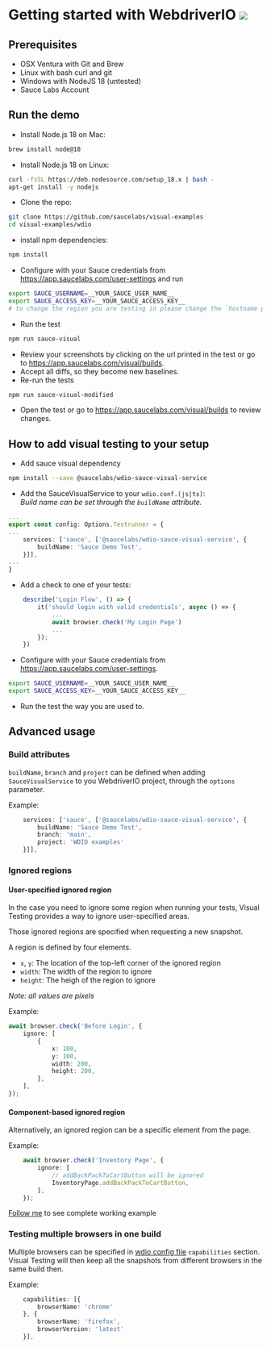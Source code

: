 # Getting started with WebdriverIO [![](https://badgen.net/badge/Run%20this%20/README/5B3ADF?icon=https://runme.dev/img/logo.svg)](https://runme.dev/api/runme?repository=git%40github.com%3Asaucelabs%2Fvisual-examples.git)

## Prerequisites

- OSX Ventura with Git and Brew
- Linux with bash curl and git
- Windows with NodeJS 18 (untested)
- Sauce Labs Account

## Run the demo

- Install Node.js 18 on Mac:

```sh { name=nodejs-mac }
brew install node@18
```

- Install Node.js 18 on Linux:

```sh { name=nodejs-linux }
curl -fsSL https://deb.nodesource.com/setup_18.x | bash -
apt-get install -y nodejs
```

- Clone the repo:

```sh { name=clone }
git clone https://github.com/saucelabs/visual-examples
cd visual-examples/wdio
```

- install npm dependencies:

```sh { name=npm-install }
npm install
```

- Configure with your Sauce credentials from https://app.saucelabs.com/user-settings and run

```sh { name=set-credentials }
export SAUCE_USERNAME=__YOUR_SAUCE_USER_NAME__
export SAUCE_ACCESS_KEY=__YOUR_SAUCE_ACCESS_KEY__
# to change the region you are testing in please change the `hostname property in the wdio.conf.ts file
```

- Run the test

```sh { name=npm-run }
npm run sauce-visual
```

- Review your screenshots by clicking on the url printed in the test or go to https://app.saucelabs.com/visual/builds.
- Accept all diffs, so they become new baselines.
- Re-run the tests

```sh { name=npm-run-modified }
npm run sauce-visual-modified
```

- Open the test or go to https://app.saucelabs.com/visual/builds to review changes.

## How to add visual testing to your setup

- Add sauce visual dependency

```sh
npm install --save @saucelabs/wdio-sauce-visual-service
```

- Add the SauceVisualService to your `wdio.conf.(js|ts)`:  
   *Build name can be set through the `buildName` attribute.*

```ts
...
export const config: Options.Testrunner = {
...
    services: ['sauce', ['@saucelabs/wdio-sauce-visual-service', {
        buildName: 'Sauce Demo Test',
    }]],
...
}
```

- Add a check to one of your tests:

```ts
    describe('Login Flow', () => {
        it('should login with valid credentials', async () => {
            ...
            await browser.check('My Login Page')
            ...
        });
    })
```

- Configure with your Sauce credentials from https://app.saucelabs.com/user-settings.

```sh
export SAUCE_USERNAME=__YOUR_SAUCE_USER_NAME__
export SAUCE_ACCESS_KEY=__YOUR_SAUCE_ACCESS_KEY__
```

- Run the test the way you are used to.

## Advanced usage

### Build attributes

`buildName`, `branch` and `project` can be defined when adding `SauceVisualService` to you WebdriverIO project, through the `options` parameter.

Example:

```ts
    services: ['sauce', ['@saucelabs/wdio-sauce-visual-service', {
        buildName: 'Sauce Demo Test',
        branch: 'main',
        project: 'WDIO examples'
    }]],
```

### Ignored regions

#### User-specified ignored region

In the case you need to ignore some region when running your tests, Visual Testing provides a way to ignore user-specified areas.

Those ignored regions are specified when requesting a new snapshot.

A region is defined by four elements.

- `x`, `y`: The location of the top-left corner of the ignored region
- `width`: The width of the region to ignore
- `height`: The heigh of the region to ignore

*Note: all values are pixels*

Example:

```ts
await browser.check('Before Login', {
    ignore: [
        {
            x: 100,
            y: 100,
            width: 200,
            height: 200,
        },
    ],
});
```

#### Component-based ignored region

Alternatively, an ignored region can be a specific element from the page.

Example:

```ts
    await browser.check('Inventory Page', {
        ignore: [
            // addBackPackToCartButton will be ignored
            InventoryPage.addBackPackToCartButton,
        ],
    });

```

[Follow me](/wdio/src/inventory-ignore-regions.spec.ts#L12-L18) to see complete working example

### Testing multiple browsers in one build

Multiple browsers can be specified in [wdio config file](/wdio/wdio.conf.ts) `capabilities` section. Visual Testing will then keep all the snapshots from different browsers in the same build then.

Example:

```ts
    capabilities: [{
        browserName: 'chrome'
    }, {
        browserName: 'firefox',
        browserVersion: 'latest'
    }],
```
